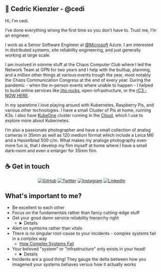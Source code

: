 ## :wave: Cedric Kienzler - @cedi

Hi, I'm cedi.

I’ve done everything wrong the first time so you don’t have to. Trust me, I’m an engineer.

I work as a Senior Software Engineer at [@Microsoft](https://github.com/microsoft) Azure.
I am interested in distributed systems, site reliability engineering, and just generally working at large scale.

I am involved in somme stuff at the Chaos Computer Club where I led the Network Team at GPN for two years and I help with the builtup, planning, and a million other things at various events trough the year, most notably the Chaos Communication Congress at the end of every year.
During the pandemic - when the in-person events where unable to happen - I helped to build online services like [jitsi.rocks](https://jitsi.rocks/), open-infrastructure, or the [rC3 - NOW HERE](https://rc3.world/2021/).

In my sparetime I love playing around with Kubernetes, Raspberry Pis, and various other technologies.
I have a small Cluster of Pis at home, running K3s. I also have [KubeOne](https://github.com/kubermatic/kubeone) cluster running in the [Cloud](https://hetzner.cloud), which I use to explore more about Kubernetes.

I’m also a passionate photographer and have a small collection of analog cameras in 35mm as well as 120 medium format which include a Leica M6 and a Hasselblad 500 c/m.
What makes my analoge photography even more fun is, that I develop my film myself at home where I have a small dark-room and even a enlarger for 35mm film.

## :coffee: Get in touch

<p align="center">
<a href="https://github.com/cedi"><img src="https://img.shields.io/badge/GitHub-100000?style=for-the-badge&logo=github&logoColor=white" alt="GitHub"></a>
<a href="https://twitter.com/c3di1"><img src="https://img.shields.io/badge/Twitter-1DA1F2?style=for-the-badge&logo=twitter&logoColor=white" alt="Twitter"></a>
<a href="https://instagram.com/c3di1"><img src="https://img.shields.io/badge/Instagram-E4405F?style=for-the-badge&logo=instagram&logoColor=white" alt="Instagram"></a>
<a href="https://www.linkedin.com/in/cekienzl"><img src="https://img.shields.io/badge/LinkedIn-0077B5?style=for-the-badge&logo=linkedin&logoColor=white" alt="LinkedIn"></a>
</p>

## What's important to me?

* Be excellent to each other
* Focus on the fundamentals rather than fancy cutting-edge stuff
* Get your good damn service reliability hierarchy right
  * <details> <p align="center"> <img src="https://lh3.googleusercontent.com/3gX2qgys2I-9HnEIvXUA10ed3AILvg5MclnKWBquEkJKP3g5_kD6WR7Ptwp3TwAGla1DuSmHv64MdTtACNLlArFVq7BwbTrTVhigsA=s0" alt="Service Reliability Hirarchy" width="300px"/> </p> </details>
* Alert on symtoms rather than vitals
* There is no singular root-cause to your incidents - complex systems fail in a complex way
  * [How Complex Systems Fail](https://how.complexsystems.fail)
* Your beloved "system" or "infrastructure" only exists in your head!
  * <details> <p align="center"> <a href="https://snafucatchers.github.io/#2_3_The_above-the-line/below-the-line_framework"><img src="https://snafucatchers.github.io/stella_report_files/figure4.png" alt="above-the-line/below-the-line framework" width="300px" /> </a> </p> </details>
* Incidents are a good thing! They gauge the delta between how you imagened your systems behaves versus how it actually works

